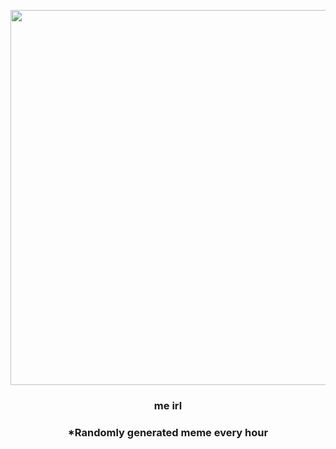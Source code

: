 <p align="center">
        <img src="https://i.redd.it/0rbh54quy8k91.jpg" width="600" height="600">
        </p>
        <h3 align="center">me irl</h3>
        <h3 align="center">*Randomly generated meme every hour</h3>
    